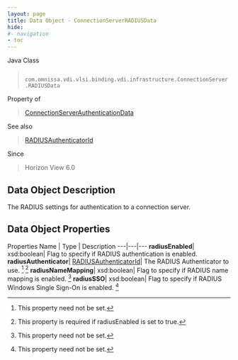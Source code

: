 ```yaml
---
layout: page
title: Data Object - ConnectionServerRADIUSData
hide:
#- navigation
- toc
---
```






Java Class
> ` com.omnissa.vdi.vlsi.binding.vdi.infrastructure.ConnectionServer.RADIUSData`

Property of
> [ConnectionServerAuthenticationData](vdi.infrastructure.ConnectionServer.AuthenticationData.md#field_detail)

See also
> [RADIUSAuthenticatorId](vdi.entity.RADIUSAuthenticatorId.md)

Since
> Horizon View 6.0


## Data Object Description

The RADIUS settings for authentication to a connection server.

## Data Object Properties
Properties
Name |  Type |  Description
---|---|---
**radiusEnabled**|  xsd:boolean|  Flag to specify if RADIUS authentication is enabled.
**radiusAuthenticator**| [RADIUSAuthenticatorId](vdi.entity.RADIUSAuthenticatorId.md)|  The RADIUS Authenticator to use. [^1] [^250]
**radiusNameMapping**|  xsd:boolean|  Flag to specify if RADIUS name mapping is enabled. [^1]
**radiusSSO**|  xsd:boolean|  Flag to specify if RADIUS Windows Single Sign-On is enabled. [^1]


 


[^1]: This property need not be set.
[^250]: This property is required if radiusEnabled is set to true.